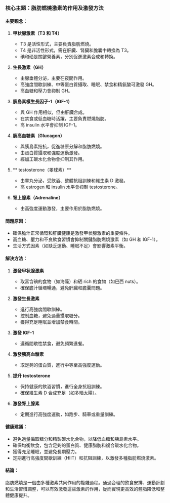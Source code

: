 ### 核心主題：脂肪燃燒激素的作用及激發方法

#### 主要觀念：
1. **甲状腺激素（T3 和 T4）**  
   - T3 是活性形式，主要負責脂肪燃燒。
   - T4 是非活性形式，需在肝臟、腎臟和膽囊中轉換為 T3。
   - 碘和硒是關鍵營養素，分別促進激素合成和轉換。

2. **生長激素（GH）**  
   - 由腺垂體分泌，主要在夜間作用。
   - 高強度間歇訓練、中等蛋白質攝取、睡眠、禁食和精氨酸可激發 GH。
   - 高血糖和壓力會抑制 GH。

3. **胰島素樣生長因子-1（IGF-1）**  
   - 與 GH 作用相似，但由肝臟合成。
   - 在禁食或低血糖時活躍，主要負責燃燒脂肪。
   - 高 insulin 水平會抑制 IGF-1。

4. **胰高血糖素（Glucagon）**  
   - 與胰島素拮抗，促進糖原分解和脂肪燃燒。
   - 由蛋白質攝取和強度運動激發。
   - 經加工碳水化合物會抑制其作用。

5. ** testosterone（睪球素）**  
   - 由睾丸分泌，受飲酒、整體抗阻訓練和維生素 D 激發。
   - 高 estrogen 和 insulin 水平會抑制 testosterone。

6. **腎上腺素（Adrenaline）**  
   - 由高強度運動激發，主要作用於脂肪燃燒。

#### 問題原因：
- 確保膽汁正常循環和肝臟健康是激發甲状腺激素的重要條件。
- 高血糖、壓力和不良飲食習慣會抑制關鍵脂肪燃燒激素（如 GH 和 IGF-1）。
- 生活方式因素（如缺乏運動、睡眠不足）會影響激素平衡。

#### 解決方法：
1. **激發甲状腺激素**  
   - 取富含碘的食物（如海藻）和硒 rich 的食物（如巴西 nuts）。  
   - 確保膽汁循環暢通，避免肝臟和膽囊問題。

2. **激發生長激素**  
   - 進行高強度間歇訓練。  
   - 控制血糖，避免過量攝取糖分。  
   - 獲得充足睡眠並增加禁食時間。

3. **激發 IGF-1**  
   - 遵循間歇性禁食，避免頻繁進餐。  

4. **激發胰高血糖素**  
   - 取足夠的蛋白質，進行中等至高強度運動。  

5. **提升 testosterone**  
   - 保持健康的飲酒習慣，進行全身抗阻訓練。  
   - 確保維生素 D 合成充足（如多晒太陽）。  

6. **激發腎上腺素**  
   - 定期進行高強度運動，如跑步、騎車或重量訓練。

#### 健康建議：
- 避免過量攝取糖分和精製碳水化合物，以降低血糖和胰島素水平。  
- 確保均衡飲食，包含足夠的蛋白質、健康脂肪和複合碳水化合物。  
- 獲得充足睡眠，並避免長期壓力。  
- 定期進行高強度間歇訓練（HIIT）和抗阻訓練，以激發多種脂肪燃燒激素。

#### 結論：
脂肪燃燒是一個由多種激素共同作用的複雜過程。通過合理的飲食安排、運動計劃和生活習慣調整，可以有效激發這些激素的作用，從而實現更高效的體脂降低和整體健康提升。